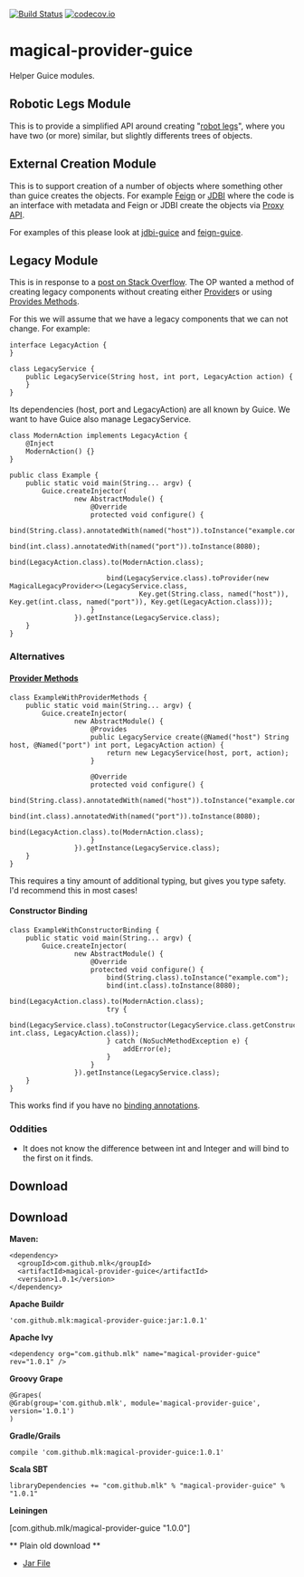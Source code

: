 [![Build Status](https://travis-ci.org/mlk/magical-provider-guice.svg?branch=master)](https://travis-ci.org/mlk/magical-provider-guice) [![codecov.io](https://codecov.io/github/mlk/magical-provider-guice/coverage.svg?branch=master)](https://codecov.io/github/mlk/magical-provider-guice?branch=master)

# magical-provider-guice

Helper Guice modules.

## Robotic Legs Module

This is to provide a simplified API around creating "[robot legs](https://github.com/google/guice/wiki/FrequentlyAskedQuestions#how-do-i-build-two-similar-but-slightly-different-trees-of-objects)", where you have two (or more) similar, but slightly differents trees of objects.

## External Creation Module

This is to support creation of a number of objects where something other than guice creates the objects. For example [Feign](https://github.com/Netflix/feign) or [JDBI](http://jdbi.org/) where the code is an interface with metadata and Feign or JDBI create the objects via [Proxy API](https://docs.oracle.com/javase/7/docs/api/java/lang/reflect/Proxy.html).   

For examples of this please look at [jdbi-guice](https://github.com/mlk/jdbi-guice) and [feign-guice](https://github.com/mlk/feign-guice).

## Legacy Module

This is in response to a [post on Stack Overflow](http://stackoverflow.com/questions/35746834/pass-parameters-to-constructor-in-guice-with-no-modifications-to-the-interface-i/35747432#35747432). The OP wanted a method of creating legacy components without creating either [Provider](https://google.github.io/guice/api-docs/latest/javadoc/index.html?com/google/inject/Provider.html)s or using [Provides Methods](https://github.com/google/guice/wiki/ProvidesMethods).

For this we will assume that we have a legacy components that we can not change. For example:



```
interface LegacyAction {
}

class LegacyService {
    public LegacyService(String host, int port, LegacyAction action) {
    }
}
```

Its dependencies (host, port and LegacyAction) are all known by Guice. We want to have Guice also manage LegacyService.

```
class ModernAction implements LegacyAction {
    @Inject
    ModernAction() {}
}

public class Example {
    public static void main(String... argv) {
        Guice.createInjector(
                new AbstractModule() {
                    @Override
                    protected void configure() {
                        bind(String.class).annotatedWith(named("host")).toInstance("example.com");
                        bind(int.class).annotatedWith(named("port")).toInstance(8080);
                        bind(LegacyAction.class).to(ModernAction.class);

                        bind(LegacyService.class).toProvider(new MagicalLegacyProvider<>(LegacyService.class,
                                Key.get(String.class, named("host")), Key.get(int.class, named("port")), Key.get(LegacyAction.class)));
                    }
                }).getInstance(LegacyService.class);
    }
}
```


### Alternatives

#### [Provider Methods](https://github.com/google/guice/wiki/ProvidesMethods)

```
class ExampleWithProviderMethods {
    public static void main(String... argv) {
        Guice.createInjector(
                new AbstractModule() {
                    @Provides
                    public LegacyService create(@Named("host") String host, @Named("port") int port, LegacyAction action) {
                        return new LegacyService(host, port, action);
                    }

                    @Override
                    protected void configure() {
                        bind(String.class).annotatedWith(named("host")).toInstance("example.com");
                        bind(int.class).annotatedWith(named("port")).toInstance(8080);
                        bind(LegacyAction.class).to(ModernAction.class);
                    }
                }).getInstance(LegacyService.class);
    }
}
```

This requires a tiny amount of additional typing, but gives you type safety. I'd recommend this in most cases!
 
#### Constructor Binding

```
class ExampleWithConstructorBinding {
    public static void main(String... argv) {
        Guice.createInjector(
                new AbstractModule() {
                    @Override
                    protected void configure() {
                        bind(String.class).toInstance("example.com");
                        bind(int.class).toInstance(8080);
                        bind(LegacyAction.class).to(ModernAction.class);
                        try {
                            bind(LegacyService.class).toConstructor(LegacyService.class.getConstructor(String.class, int.class, LegacyAction.class));
                        } catch (NoSuchMethodException e) {
                            addError(e);
                        }
                    }
                }).getInstance(LegacyService.class);
    }
}
```

This works find if you have no [binding annotations](https://github.com/google/guice/wiki/BindingAnnotations). 

### Oddities

 * It does not know the difference between int and Integer and will bind to the first on it finds.

## Download

## Download

**Maven:**
```
<dependency>
  <groupId>com.github.mlk</groupId>
  <artifactId>magical-provider-guice</artifactId>
  <version>1.0.1</version>
</dependency>
```
**Apache Buildr**

```
'com.github.mlk:magical-provider-guice:jar:1.0.1'
```

**Apache Ivy**

```
<dependency org="com.github.mlk" name="magical-provider-guice" rev="1.0.1" />
```

**Groovy Grape**

```
@Grapes( 
@Grab(group='com.github.mlk', module='magical-provider-guice', version='1.0.1') 
)
```

**Gradle/Grails**

```
compile 'com.github.mlk:magical-provider-guice:1.0.1'
```

**Scala SBT**
```
libraryDependencies += "com.github.mlk" % "magical-provider-guice" % "1.0.1"
```

**Leiningen**

[com.github.mlk/magical-provider-guice "1.0.0"]

** Plain old download **

* [Jar File](http://search.maven.org/remotecontent?filepath=com/github/mlk/magical-provider-guice/1.0.1/magical-provider-guice-1.0.1.jar)
